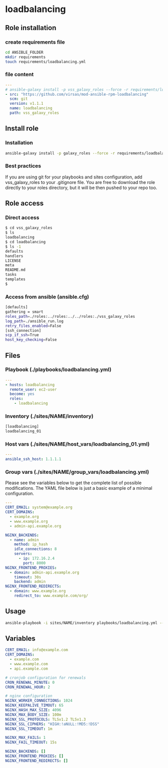 # loadbalancing

## Role installation

### create requirements file

```bash
cd ANSIBLE_FOLDER
mkdir requirements
touch requirements/loadbalancing.yml
```

### file content

```yaml
---
# ansible-galaxy install -p vss_galaxy_roles --force -r requirements/loadbalancing.yml
- src: "https://github.com/virsas/mod-ansible-rpm-loadbalancing"
  scm: git
  version: v1.1.1
  name: loadbalancing
  path: vss_galaxy_roles
```

## Install role

### Installation

```bash
ansible-galaxy install -p galaxy_roles --force -r requirements/loadbalancing.yml
```

### Best practices

If you are using git for your playbooks and sites configuration, add vss_galaxy_roles to your .gitignore file. You are free to download the role directly to your roles directory, but it will be then pushed to your repo too.

## Role access

### Direct access

```bash
$ cd vss_galaxy_roles
$ ls
loadbalancing
$ cd loadbalancing
$ ls -1
defaults
handlers
LICENSE
meta
README.md
tasks
templates
$
```

### Access from ansible (ansible.cfg)

```bash
[defaults]
gathering = smart
roles_path=./roles:../roles:../../roles:./vss_galaxy_roles
log_path=./ansible_run.log
retry_files_enabled=False
[ssh_connection]
scp_if_ssh=True
host_key_checking=False
```

## Files

### Playbook (./playbooks/loadbalancing.yml)

```yaml
---
- hosts: loadbalancing
  remote_user: ec2-user
  become: yes
  roles:
    - loadbalancing
```

### Inventory (./sites/NAME/inventory)

```txt
[loadbalancing]
loadbalancing_01
```

### Host vars (./sites/NAME/host_vars/loadbalancing_01.yml)

```yaml
---
ansible_ssh_host: 1.1.1.1
```

### Group vars (./sites/NAME/group_vars/loadbalancing.yml)

Please see the variables below to get the complete list of possible modifications. The YAML file below is just a basic example of a minimal configuration.

```yaml
---
CERT_EMAIL: system@example.org
CERT_DOMAINS:
  - example.org
  - www.example.org
  - admin-api.example.org

NGINX_BACKENDS:
  - name: admin
    method: ip_hash
    idle_connections: 8
    servers:
      - ip: 172.16.2.4
        port: 8000
NGINX_FRONTEND_PROXIES:
  - domain: admin-api.example.org
    timeout: 30s
    backend: admin
NGINX_FRONTEND_REDIRECTS:
  - domain: www.example.org
    redirect_to: www.example.com/org/
```

## Usage

```bash
ansible-playbook -i sites/NAME/inventory playbooks/loadbalancing.yml --diff
```

## Variables

```yml
CERT_EMAIL: info@example.com
CERT_DOMAINS:
  - example.com
  - www.example.com
  - api.example.com

# cronjob configuration for renewals
CRON_RENEWAL_MINUTE: 0
CRON_RENEWAL_HOUR: 2

# nginx configuration
NGINX_WORKER_CONNECTIONS: 1024
NGINX_KEEPALIVE_TIMOUT: 65
NGINX_HASH_MAX_SIZE: 4096
NGINX_MAX_BODY_SIZE: 100m
NGINX_SSL_PROTOCOLS: TLSv1.2 TLSv1.3
NGINX_SSL_CIPHERS: "HIGH:!aNULL:!MD5:!DSS"
NGINX_SSL_TIMEOUT: 1m

NGINX_MAX_FAILS: 1
NGINX_FAIL_TIMEOUT: 15s

NGINX_BACKENDS: []
NGINX_FRONTEND_PROXIES: []
NGINX_FRONTEND_REDIRECTS: []
```
